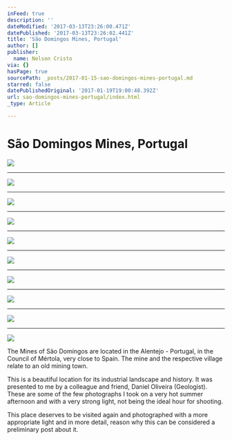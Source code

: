 ```yaml
---
inFeed: true
description: ''
dateModified: '2017-03-13T23:26:00.471Z'
datePublished: '2017-03-13T23:26:02.441Z'
title: 'São Domingos Mines, Portugal'
author: []
publisher:
  name: Nelson Cristo
via: {}
hasPage: true
sourcePath: _posts/2017-01-15-sao-domingos-mines-portugal.md
starred: false
datePublishedOriginal: '2017-01-19T19:00:48.392Z'
url: sao-domingos-mines-portugal/index.html
_type: Article

---
```

# São Domingos Mines, Portugal
![](https://the-grid-user-content.s3-us-west-2.amazonaws.com/b750df1b-3f6a-40c8-8026-317b616298d9.jpg)

---

![](https://the-grid-user-content.s3-us-west-2.amazonaws.com/05d30ba9-bf7b-4640-bf4d-f89c5abdde28.jpg)

---

![](https://the-grid-user-content.s3-us-west-2.amazonaws.com/81e90f4f-06c0-452c-94ec-09dc876b73b6.jpg)

---

![](https://the-grid-user-content.s3-us-west-2.amazonaws.com/7a804fa3-755a-4939-8b2e-95cb9a193877.jpg)

---

![](https://the-grid-user-content.s3-us-west-2.amazonaws.com/262fc6f5-92eb-4220-b7ac-e2f860ae7aa3.jpg)

---

![](https://the-grid-user-content.s3-us-west-2.amazonaws.com/e3b56205-a53f-49d6-bb6c-1283b951312b.jpg)

---

![](https://the-grid-user-content.s3-us-west-2.amazonaws.com/05e1b7f2-5c14-4cef-b520-b25773ddeb3c.jpg)

---

![](https://the-grid-user-content.s3-us-west-2.amazonaws.com/14c8fe85-76bd-4043-a605-23e522827ba6.jpg)

---

![](https://the-grid-user-content.s3-us-west-2.amazonaws.com/e6b53ef1-87fa-4be6-b878-42c7d7505e4a.jpg)

---

![](https://the-grid-user-content.s3-us-west-2.amazonaws.com/dc2b7378-e1ba-4b69-8df7-ed1d547f07fd.jpg)

The Mines of São Domingos are located in the Alentejo - Portugal, in the Council of Mértola, very close to Spain. The mine and the respective village relate to an old mining town.

This is a beautiful location for its industrial landscape and history. It was presented to me by a colleague and friend, Daniel Oliveira (Geologist). These are some of the few photographs I took on a very hot summer afternoon and with a very strong light, not being the ideal hour for shooting.

This place deserves to be visited again and photographed with a more appropriate light and in more detail, reason why this can be considered a preliminary post about it.